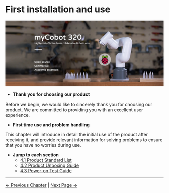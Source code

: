 # First installation and use

![1](../resources/4-FirstInstallAndUse/320Pi.jpg)

- **Thank you for choosing our product**
  
Before we begin, we would like to sincerely thank you for choosing our product. We are committed to providing you with an excellent user experience.

- **First time use and problem handling**
  
This chapter will introduce in detail the initial use of the product after receiving it, and provide relevant information for solving problems to ensure that you have no worries during use.

- **Jump to each section**
   - [4.1 Product Standard List](4.1.1-产品清单.md)
   - [4.2 Product Unboxing Guide](4.1.2-产品开箱.md)
   - [4.3 Power-on Test Guide](4.1.3-开机检测.md)

---

[← Previous Chapter](../3-UserNotes/README.md) | [Next Page →](4.1.1-产品清单.md)